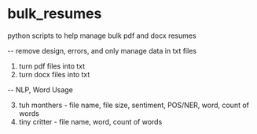 # bulk_resumes
python scripts to help manage bulk pdf and docx resumes

-- remove design, errors, and only manage data in txt files

1. turn pdf files into txt
2. turn docx files into txt

-- NLP, Word Usage

3. tuh monthers - file name, file size, sentiment, POS/NER, word, count of words
4. tiny critter - file name, word, count of words
